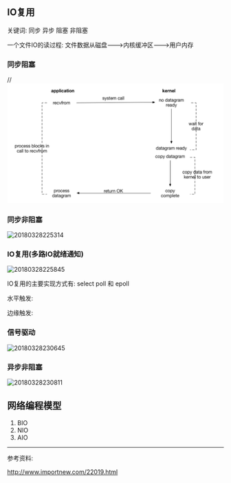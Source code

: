 ## IO复用

关键词: 同步 异步 阻塞 非阻塞

一个文件IO的读过程: 文件数据从磁盘--->内核缓冲区--->用户内存

### 同步阻塞

//![20180328221507](https://github.com/fxwfang/note/blob/master/nginx/image/20180328221507.png)



### 同步非阻塞

![20180328225314](https://github.com/fxwfang/note/tree/master/nginx/image/20180328225314.png)

### IO复用(多路IO就绪通知)

![20180328225845](https://github.com/fxwfang/note/tree/master/nginx/image/20180328225845.png)

IO复用的主要实现方式有: select poll 和 epoll

水平触发:

边缘触发:

### 信号驱动

![20180328230645](https://github.com/fxwfang/note/tree/master/nginx/image/20180328230645.png)

### 异步非阻塞

![20180328230811](https://github.com/fxwfang/note/tree/master/nginx/image/20180328230811.png)



## 网络编程模型



1.  BIO
2. NIO
3. AIO



















---

参考资料:

http://www.importnew.com/22019.html
